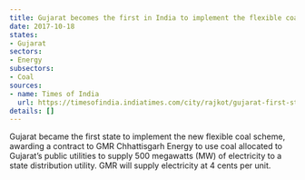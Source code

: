 ```yaml
---
title: Gujarat becomes the first in India to implement the flexible coal scheme
date: 2017-10-18
states:
- Gujarat
sectors:
- Energy
subsectors:
- Coal
sources:
- name: Times of India
  url: https://timesofindia.indiatimes.com/city/rajkot/gujarat-first-state-to-implement-flexible-coal-utilization-scheme/articleshow/61058581.cms
details: []
---
```


Gujarat became the first state to implement the new flexible coal scheme, awarding a contract to GMR Chhattisgarh Energy to use coal allocated to Gujarat’s public utilities to supply 500  megawatts (MW) of electricity to a state distribution utility. GMR will supply electricity at 4 cents per unit.
